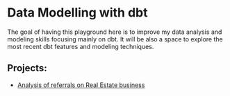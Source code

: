# Data Modelling with dbt

The goal of having this playground here is to improve my data analysis and modeling skills focusing mainly on dbt. It will be also a space to explore the most recent dbt features and modeling techniques.


## Projects:

-  [Analysis of referrals on Real Estate business](./referrals-analysis/)